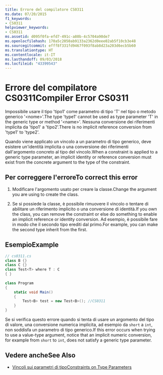 ```yaml
---
title: Errore del compilatore CS0311
ms.date: 07/20/2015
f1_keywords:
- CS0311
helpviewer_keywords:
- CS0311
ms.assetid: d095f0fa-efd7-491c-a80b-4c5704a90de7
ms.openlocfilehash: 170a5c2050ab9133a2362d0eee02ab5f10cb3e48
ms.sourcegitcommit: efff8f331fd9467f093f8ab8d23a203d6ecb5b60
ms.translationtype: HT
ms.contentlocale: it-IT
ms.lasthandoff: 09/03/2018
ms.locfileid: "43399543"
---
```

# <a name="compiler-error-cs0311"></a><span data-ttu-id="d3db9-102">Errore del compilatore CS0311</span><span class="sxs-lookup"><span data-stu-id="d3db9-102">Compiler Error CS0311</span></span>

<span data-ttu-id="d3db9-103">Impossibile usare il tipo 'tipo1' come parametro di tipo 'T' nel tipo o metodo generico '\<nome>'.</span><span class="sxs-lookup"><span data-stu-id="d3db9-103">The type 'type1' cannot be used as type parameter 'T' in the generic type or method '\<name>'.</span></span> <span data-ttu-id="d3db9-104">Nessuna conversione dei riferimenti implicita da 'tipo1' a 'tipo2'.</span><span class="sxs-lookup"><span data-stu-id="d3db9-104">There is no implicit reference conversion from 'type1' to 'type2'.</span></span>  
  
 <span data-ttu-id="d3db9-105">Quando viene applicato un vincolo a un parametro di tipo generico, deve esistere un'identità implicita o una conversione dei riferimenti dall'argomento concreto al tipo del vincolo.</span><span class="sxs-lookup"><span data-stu-id="d3db9-105">When a constraint is applied to a generic type parameter, an implicit identity or reference conversion must exist from the concrete argument to the type of the constraint.</span></span>  
  
## <a name="to-correct-this-error"></a><span data-ttu-id="d3db9-106">Per correggere l'errore</span><span class="sxs-lookup"><span data-stu-id="d3db9-106">To correct this error</span></span>  
  
1.  <span data-ttu-id="d3db9-107">Modificare l'argomento usato per creare la classe.</span><span class="sxs-lookup"><span data-stu-id="d3db9-107">Change the argument you are using to create the class.</span></span>  
  
2.  <span data-ttu-id="d3db9-108">Se si possiede la classe, è possibile rimuovere il vincolo o tentare di abilitare un riferimento implicito o una conversione di identità.</span><span class="sxs-lookup"><span data-stu-id="d3db9-108">If you own the class, you can remove the constraint or else do something to enable an implicit reference or identity conversion.</span></span> <span data-ttu-id="d3db9-109">Ad esempio, è possibile fare in modo che il secondo tipo erediti dal primo.</span><span class="sxs-lookup"><span data-stu-id="d3db9-109">For example, you can make the second type inherit from the first.</span></span>  
  
## <a name="example"></a><span data-ttu-id="d3db9-110">Esempio</span><span class="sxs-lookup"><span data-stu-id="d3db9-110">Example</span></span>  
  
```csharp  
// cs0311.cs  
class B {}  
class C {}  
class Test<T> where T : C  
{ }  
  
class Program  
{  
    static void Main()  
    {  
        Test<B> test = new Test<B>(); //CS0311  
    }  
}  
```  
  
 <span data-ttu-id="d3db9-111">Se si verifica questo errore quando si tenta di usare un argomento del tipo di valore, una conversione numerica implicita, ad esempio da `short` a `int`, non soddisfa un parametro di tipo generico.</span><span class="sxs-lookup"><span data-stu-id="d3db9-111">If this error occurs when trying to use a value-type argument, notice that an implicit numeric conversion, for example from `short` to `int`, does not satisfy a generic type parameter.</span></span>  
  
## <a name="see-also"></a><span data-ttu-id="d3db9-112">Vedere anche</span><span class="sxs-lookup"><span data-stu-id="d3db9-112">See Also</span></span>

- [<span data-ttu-id="d3db9-113">Vincoli sui parametri di tipo</span><span class="sxs-lookup"><span data-stu-id="d3db9-113">Constraints on Type Parameters</span></span>](../../../csharp/programming-guide/generics/constraints-on-type-parameters.md)
